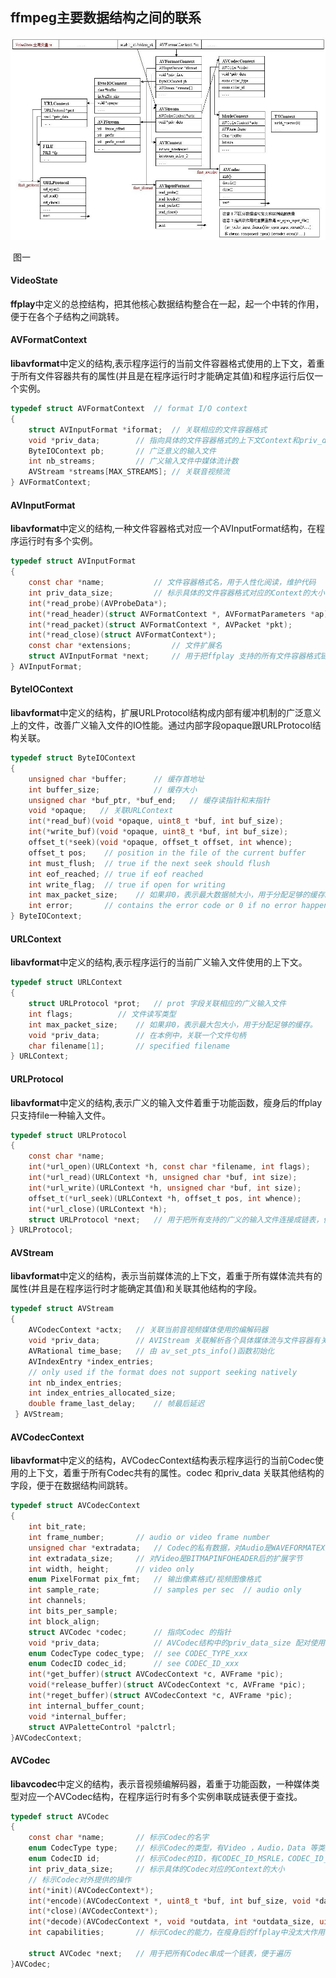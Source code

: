 ## ffmpeg主要数据结构之间的联系

![1](./imgs/1.jpg)

​									    图一

#### VideoState

​	**ffplay**中定义的总控结构，把其他核心数据结构整合在一起，起一个中转的作用，便于在各个子结构之间跳转。

#### AVFormatContext

​	**libavformat**中定义的结构,表示程序运行的当前文件容器格式使用的上下文，着重于所有文件容器共有的属性(并且是在程序运行时才能确定其值)和程序运行后仅一个实例。

```c
typedef struct AVFormatContext  // format I/O context
{
	struct AVInputFormat *iformat;	// 关联相应的文件容器格式
	void *priv_data;		// 指向具体的文件容器格式的上下文Context和priv_data_size配对使用
	ByteIOContext pb;		// 广泛意义的输入文件
	int nb_streams;			// 广义输入文件中媒体流计数
	AVStream *streams[MAX_STREAMS];	// 关联音视频流
} AVFormatContext;
```

#### AVInputFormat

​	**libavformat**中定义的结构,一种文件容器格式对应一个AVInputFormat结构，在程序运行时有多个实例。

```c
typedef struct AVInputFormat
{
	const char *name;			// 文件容器格式名，用于人性化阅读，维护代码
	int priv_data_size;			// 标示具体的文件容器格式对应的Context的大小
	int(*read_probe)(AVProbeData*);
	int(*read_header)(struct AVFormatContext *, AVFormatParameters *ap);
	int(*read_packet)(struct AVFormatContext *, AVPacket *pkt);
	int(*read_close)(struct AVFormatContext*);
	const char *extensions;			// 文件扩展名
	struct AVInputFormat *next;		// 用于把ffplay 支持的所有文件容器格式链成一个链表。
} AVInputFormat;
```

#### ByteIOContext

​	**libavformat**中定义的结构，扩展URLProtocol结构成内部有缓冲机制的广泛意义上的文件，改善广义输入文件的IO性能。通过内部字段opaque跟URLProtocol结构关联。

```c
typedef struct ByteIOContext
{
    unsigned char *buffer;		// 缓存首地址
    int buffer_size;			// 缓存大小
    unsigned char *buf_ptr, *buf_end;	// 缓存读指针和末指针
    void *opaque;	// 关联URLContext
    int(*read_buf)(void *opaque, uint8_t *buf, int buf_size);
    int(*write_buf)(void *opaque, uint8_t *buf, int buf_size);
    offset_t(*seek)(void *opaque, offset_t offset, int whence);
    offset_t pos;    // position in the file of the current buffer
    int must_flush;  // true if the next seek should flush
    int eof_reached; // true if eof reached
    int write_flag;  // true if open for writing
    int max_packet_size;	// 如果非0，表示最大数据帧大小，用于分配足够的缓存。
    int error;       // contains the error code or 0 if no error happened
} ByteIOContext;
```

#### URLContext

​	**libavformat**中定义的结构,表示程序运行的当前广义输入文件使用的上下文。

```c
typedef struct URLContext
{
    struct URLProtocol *prot;	// prot 字段关联相应的广义输入文件
    int flags;			// 文件读写类型
    int max_packet_size;	// 如果非0，表示最大包大小，用于分配足够的缓存。
    void *priv_data;		// 在本例中，关联一个文件句柄
    char filename[1];		// specified filename
} URLContext;
```

#### URLProtocol

​	**libavformat**中定义的结构,表示广义的输入文件着重于功能函数，瘦身后的ffplay只支持file一种输入文件。

```c
typedef struct URLProtocol
{
    const char *name;
    int(*url_open)(URLContext *h, const char *filename, int flags);
    int(*url_read)(URLContext *h, unsigned char *buf, int size);
    int(*url_write)(URLContext *h, unsigned char *buf, int size);
    offset_t(*url_seek)(URLContext *h, offset_t pos, int whence);
    int(*url_close)(URLContext *h);
    struct URLProtocol *next;	// 用于把所有支持的广义的输入文件连接成链表，便于遍历查找。
} URLProtocol;
```

#### AVStream

​	**libavformat**中定义的结构，表示当前媒体流的上下文，着重于所有媒体流共有的属性(并且是在程序运行时才能确定其值)和关联其他结构的字段。

```C
typedef struct AVStream
{
	AVCodecContext *actx;	// 关联当前音视频媒体使用的编解码器
	void *priv_data;		// AVIStream 关联解析各个具体媒体流与文件容器有关的独有的属性
	AVRational time_base;	// 由 av_set_pts_info()函数初始化
	AVIndexEntry *index_entries;
  	// only used if the format does not support seeking natively
	int nb_index_entries;
	int index_entries_allocated_size;
	double frame_last_delay;	// 帧最后延迟
 } AVStream;
```

#### AVCodecContext

​	**libavformat**中定义的结构，AVCodecContext结构表示程序运行的当前Codec使用的上下文，着重于所有Codec共有的属性。codec 和priv_data 关联其他结构的字段，便于在数据结构间跳转。

```c
typedef struct AVCodecContext
{
	int bit_rate;
	int frame_number;		// audio or video frame number
	unsigned char *extradata;	// Codec的私有数据，对Audio是WAVEFORMATEX结构扩展字节。
	int extradata_size;		// 对Video是BITMAPINFOHEADER后的扩展字节
	int width, height;		// video only
	enum PixelFormat pix_fmt;	// 输出像素格式/视频图像格式
	int sample_rate;			// samples per sec  // audio only
	int channels;
	int bits_per_sample;
	int block_align;
	struct AVCodec *codec;		// 指向Codec 的指针
	void *priv_data;			// AVCodec结构中的priv_data_size 配对使用
	enum CodecType codec_type;	// see CODEC_TYPE_xxx
	enum CodecID codec_id;		// see CODEC_ID_xxx
	int(*get_buffer)(struct AVCodecContext *c, AVFrame *pic);
	void(*release_buffer)(struct AVCodecContext *c, AVFrame *pic);
	int(*reget_buffer)(struct AVCodecContext *c, AVFrame *pic);
	int internal_buffer_count;
	void *internal_buffer;
	struct AVPaletteControl *palctrl;
}AVCodecContext;
```

#### AVCodec

​	**libavcodec**中定义的结构，表示音视频编解码器，着重于功能函数，一种媒体类型对应一个AVCodec结构，在程序运行时有多个实例串联成链表便于查找。

```c
typedef struct AVCodec
{
	const char *name;		// 标示Codec的名字
	enum CodecType type;	// 标示Codec的类型，有Video ，Audio，Data 等类型
	enum CodecID id;		// 标示Codec的ID，有CODEC_ID_MSRLE，CODEC_ID_TRUESPEECH 等
	int priv_data_size;		// 标示具体的Codec对应的Context的大小
	// 标示Codec对外提供的操作
	int(*init)(AVCodecContext*);
	int(*encode)(AVCodecContext *, uint8_t *buf, int buf_size, void *data);
	int(*close)(AVCodecContext*);
	int(*decode)(AVCodecContext *, void *outdata, int *outdata_size, uint8_t *buf, int buf_size);
	int capabilities;		// 标示Codec的能力，在瘦身后的ffplay中没太大作用，可忽略

	struct AVCodec *next;	// 用于把所有Codec串成一个链表，便于遍历
}AVCodec;
```